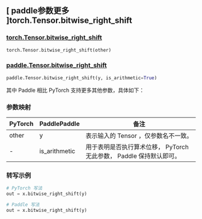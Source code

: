 ## [ paddle参数更多 ]torch.Tensor.bitwise_right_shift

### [torch.Tensor.bitwise_right_shift](https://pytorch.org/docs/stable/generated/torch.Tensor.bitwise_right_shift.html#torch-tensor-bitwise-right-shift)

```python
torch.Tensor.bitwise_right_shift(other)
```

### [paddle.Tensor.bitwise_right_shift]()

```python
paddle.Tensor.bitwise_right_shift(y, is_arithmetic=True)
```

其中 Paddle 相比 PyTorch 支持更多其他参数，具体如下：

### 参数映射

| PyTorch | PaddlePaddle  | 备注                                                                |
| ------- | ------------- | ------------------------------------------------------------------- |
| other   | y             | 表示输入的 Tensor ，仅参数名不一致。                                |
| -       | is_arithmetic | 用于表明是否执行算术位移， PyTorch 无此参数， Paddle 保持默认即可。 |

### 转写示例

```python
# PyTorch 写法
out = x.bitwise_right_shift(y)

# Paddle 写法
out = x.bitwise_right_shift(y)
```
